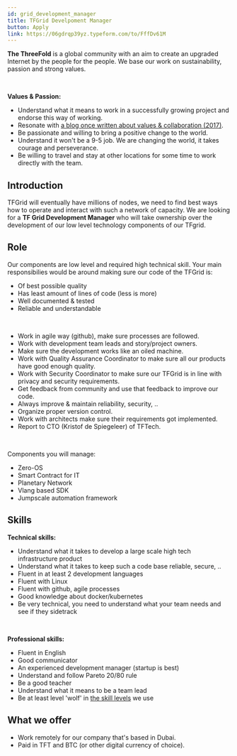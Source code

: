 ```yaml
---
id: grid_development_manager
title: TFGrid Develpoment Manager
button: Apply
link: https://06gdrqp39yz.typeform.com/to/FffDv61M
---
```


**The ThreeFold** is a global community with an aim to create an upgraded Internet by the people for the people. We base our work on sustainability, passion and strong values.

<br/>

**Values & Passion:**

  - Understand what it means to work in a successfully growing project and endorse this way of working.
  - Resonate with [a blog once written about values & collaboration (2017)](https://threefold.io/info/threefold#/threefold__kristof_build_a_better_world_values_collaboration?id=change-is-good).
  - Be passionate and willing to bring a positive change to the world.
  - Understand it won't be a 9-5 job. We are changing the world, it takes courage and perseverance.
  - Be willing to travel and stay at other locations for some time to work directly with the team.

## Introduction

TFGrid will eventually have millions of nodes, we need to find best ways how to operate and interact with such a network of capacity.
We are looking for a **TF Grid Development Manager** who will take ownership over the development of our low level technology components of our TFgrid.

## Role

Our components are low level and required high technical skill. Your main responsibilies would be around making sure our code of the TFGrid is:
- Of best possible quality
- Has least amount of lines of code (less is more)
- Well documented & tested
- Reliable and understandable

<br/>

- Work in agile way (github), make sure processes are followed.
- Work with development team leads and story/project owners.
- Make sure the development works like an oiled machine.
- Work with Quality Assurance Coordinator to make sure all our products have good enough quality.
- Work with Security Coordinator to make sure our TFGrid is in line with privacy and security requirements.
- Get feedback from community and use that feedback to improve our code.
- Always improve & maintain reliability, security, ..
- Organize proper version control.
- Work with architects make sure their requirements got implemented.
- Report to CTO (Kristof de Spiegeleer) of TFTech.

<br/>

Components you will manage:
- Zero-OS
- Smart Contract for IT
- Planetary Network
- Vlang based SDK
- Jumpscale automation framework


## Skills

**Technical skills:**
  - Understand what it takes to develop a large scale high tech infrastructure product
  - Understand what it takes to keep such a code base reliable, secure, ..
  - Fluent in at least 2 development languages
  - Fluent with Linux
  - Fluent with github, agile processes
  - Good knowledge about docker/kubernetes
  - Be very technical, you need to understand what your team needs and see if they sidetrack

<br/>

**Professional skills:**
  - Fluent in English
  - Good communicator
  - An experienced development manager (startup is best)
  - Understand and follow Pareto 20/80 rule
  - Be a good teacher
  - Understand what it means to be a team lead
  - Be at least level 'wolf' in [the skill levels](https://threefold.io/info/threefold#/threefold__p2p_awareness_level) we use


## What we offer

- Work remotely for our company that's based in Dubai.
- Paid in TFT and BTC (or other digital currency of choice).
